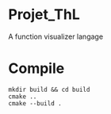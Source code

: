 # Projet_ThL
A function visualizer langage

# Compile
```
mkdir build && cd build
cmake ..
cmake --build .
```